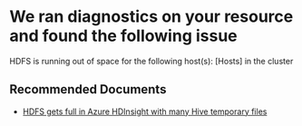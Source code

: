 <properties
    pageTitle="HDInsight Hdfds Disk is running out of space"
    description="HDInsight Insight to check if Hdfs Disk is runnig out of space"
    infoBubbleText="Found error with Hdfs Disk space in cluster. See details on the right"
    service="microsoft.hdinsight"
    resource="clusters"
    authors="Sainath"
    ms.author="v-samaly"
    displayOrder=""
    articleId="HDI_HDFSDiskFull"
    diagnosticScenario="HDInsightHdfsDiskFullInsight"
    selfHelpType="rca"
    supportTopicIds="32636429,32636432"
    resourceTags=""
    productPesIds="15078"
    cloudEnvironments="public, mooncake, blackforest, fairfax"
/>

# We ran diagnostics on your resource and found the following issue

<!--issueDescription-->
HDFS is running out of space for the following host(s): <!--$Hosts-->[Hosts]<!--/$Hosts--> in the cluster
<!--issueDescription-->
	

## **Recommended Documents**

* [HDFS gets full in Azure HDInsight with many Hive temporary files](https://blogs.msdn.microsoft.com/bigdatasupport/2016/08/15/hdfs-gets-full-in-azure-hdinsight-with-many-hive-temporary-files/)
